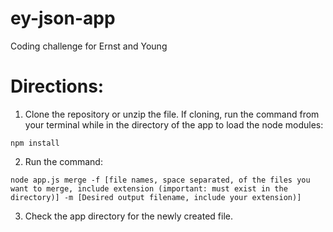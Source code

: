 # ey-json-app
Coding challenge for Ernst and Young

# Directions:

1. Clone the repository or unzip the file. If cloning, run the command from your terminal while in the directory of the app to load the node modules:

```
npm install
```
2. Run the command:
```
node app.js merge -f [file names, space separated, of the files you want to merge, include extension (important: must exist in the directory)] -m [Desired output filename, include your extension)]
```
3. Check the app directory for the newly created file.
